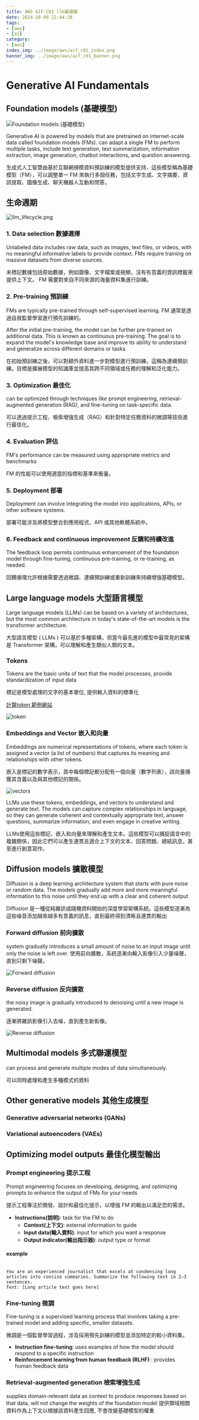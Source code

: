 ```yaml
---
title: AWS AIF-C01 llm基礎篇
date: 2024-10-08 22:44:28
tags:
- [aws]
- [ai]
category:
- [aws]
index_img: ../image/aws/aif_c01_index.png
banner_img: ../image/aws/aif_c01_banner.png
---
```

# Generative AI Fundamentals

## Foundation models (基礎模型)

![Foundation models (基礎模型)](../image/ai/foundation_model.png)


Generative AI is powered by models that are pretrained on internet-scale data called <span class="label label-warning">foundation models (FMs)</span>. can adapt a single FM to <span class="label label-success">perform multiple tasks</span>, include text generation, text summarization, information extraction, image generation, chatbot interactions, and question answering.

生成式人工智慧由基於互聯網規模資料預訓練的模型提供支持，這些模型稱為<span class="label label-warning">基礎模型（FM）</span>，可以調整單一 FM 來<span class="label label-success">執行多個任務</span>，包括文字生成、文字摘要、資訊提取、圖像生成、聊天機器人互動和問答。

## 生命週期
![llm_lifecycle.png](../image/ai/llm_lifecycle.png)
### 1. Data selection 數據選擇

<span class="label label-primary">Unlabeled data includes raw data</span>, such as images, text files, or videos, with no meaningful informative labels to provide context. FMs require training on massive datasets from diverse sources.

<span class="label label-primary">未標記數據包括原始數據</span>，例如圖像、文字檔案或視頻，沒有有意義的資訊標籤來提供上下文。 FM 需要對來自不同來源的海量資料集進行訓練。

### 2. Pre-training 預訓練


FMs are typically <span class="label label-info">pre-trained through self-supervised learning</span>.
FM 通常是透過<span class="label label-info">自我監督學習進行預先訓練</span>的。

After the initial pre-training, the model can be <span class="label label-info">further pre-trained on additional data</span>. This is known as continuous pre-training. The goal is to expand the model's knowledge base and improve its ability to understand and generalize across different domains or tasks.

在初始預訓練之後，可以對<span class="label label-info">額外資料進一步對模型進行預訓練</span>。這稱為連續預訓練。目標是擴展模型的知識庫並提高其跨不同領域或任務的理解和泛化能力。

### 3. Optimization 最佳化

can be optimized through techniques like <span class="label label-success">prompt engineering, retrieval-augmented generation (RAG), and fine-tuning</span> on task-specific data.

可以透過<span class="label label-success">提示工程、檢索增強生成（RAG）和針對特定任務資料的微調</span>等技術進行最佳化。

### 4. Evaluation 評估

FM's performance can be measured using appropriate metrics and benchmarks

FM 的性能可以使用適當的指標和基準來衡量。

### 5. Deployment 部署

Deployment can involve integrating the model into applications, APIs, or other software systems.

部署可能涉及將模型整合到應用程式、API 或其他軟體系統中。

### 6. Feedback and continuous improvement 反饋和持續改進

The feedback loop permits continuous enhancement of the foundation model through fine-tuning, continuous pre-training, or re-training, as needed.

回饋循環允許根據需要透過微調、連續預訓練或重新訓練來持續增強基礎模型。

## Large language models 大型語言模型

Large language models (LLMs) can be based on a variety of architectures, but the most common architecture in today's state-of-the-art models is the <span class="label label-danger">transformer architecture</span>.

大型語言模型 ( LLMs ) 可以基於多種架構，但當今最先進的模型中<span class="label label-danger">最常見的架構是 Transformer 架構</span>，可以理解和產生類似人類的文本。

### Tokens 

Tokens are the basic units of text that the model processes, provide standardization of input data

標記是模型處理的文字的基本單位, 提供輸入資料的標準化

[計算token 範例網站](https://codesandbox.io/p/sandbox/gpt-tokenizer-tjcjoz?file=%2Fsrc%2FApp.tsx)

![token](../image/ai/tokenize.png)


### Embeddings and  Vector 嵌入和向量

Embeddings are numerical representations of tokens, where each token is assigned a vector (a list of numbers) that captures its meaning and relationships with other tokens. 

嵌入是標記的數字表示，其中每個標記都分配有一個向量（數字列表），該向量捕獲其含義以及與其他標記的關係。

![vectors](../image/ai/vectors.png)


LLMs use these tokens, embeddings, and vectors to understand and generate text. The models can capture complex relationships in language, so they can generate coherent and contextually appropriate text, answer questions, summarize information, and even engage in creative writing.

LLMs使用這些標記、嵌入和向量來理解和產生文本。這些模型可以捕捉語言中的複雜關係，因此它們可以產生連貫且適合上下文的文本、回答問題、總結訊息，甚至進行創意寫作。


## Diffusion models 擴散模型

Diffusion is a deep learning architecture system that starts with pure noise or random data. The models gradually add more and more meaningful information to this noise until they end up with a clear and coherent output

Diffusion 是一種從純雜訊或隨機資料開始的深度學習架構系統。這些模型逐漸為這些噪音添加越來越多有意義的訊息，直到最終得到清晰且連貫的輸出

### Forward diffusion 前向擴散
system <span class="label label-warning">gradually introduces a small amount of noise</span> to an input image until only the noise is left over.
使用前向擴散，系統<span class="label label-warning">逐漸向輸入影像引入少量噪聲</span>，直到只剩下噪聲。


![Forward diffusion](../image/ai/forward_diffusion.png)

### Reverse diffusion 反向擴散

the noisy image is <span class="label label-primary">gradually introduced to denoising until a new image is generated</span>.

<span class="label label-primary">逐漸將雜訊影像引入去噪，直到產生新影像</span>。


![Reverse diffusion](../image/ai/reverse_diffusion.png)

## Multimodal models 多式聯運模型

can process and generate multiple modes of data simultaneously.

可以同時處理和產生多種模式的資料

## Other generative models 其他生成模型

### Generative adversarial networks (GANs)

### Variational autoencoders (VAEs)

## Optimizing model outputs 最佳化模型輸出

### Prompt engineering 提示工程

Prompt engineering focuses on developing, designing, and optimizing prompts to enhance the output of FMs for your needs

提示工程專注於開發、設計和最佳化提示，以增強 FM 的輸出以滿足您的需求。

- **Instructions(說明)**: task for the FM to do
  - **Context(上下文)**: external information to guide
  - **Input data(輸入資料)**:  input for which you want a response
  - **Output indicator(輸出指示器)**: output type or format

#### example
```text

You are an experienced journalist that excels at condensing long articles into concise summaries. Summarize the following text in 2–3 sentences.
Text: [Long article text goes here]
```

### Fine-tuning 微調

Fine-tuning is a <span class="label label-danger">supervised learning process</span> that involves taking a pre-trained model and adding specific, smaller datasets.

微調是一個<span class="label label-danger">監督學習過程</span>，涉及採用預先訓練的模型並添加特定的較小資料集。

- **Instruction fine-tuning**: uses examples of how the model should respond to a specific instruction
- **Reinforcement learning from human feedback (RLHF)** : provides human feedback data

### Retrieval-augmented generation 檢索增強生成

supplies domain-relevant data as context to produce responses based on that data, will not change the weights of the foundation model
提供領域相關資料作為上下文以根據該資料產生回應, 不會改變基礎模型的權重